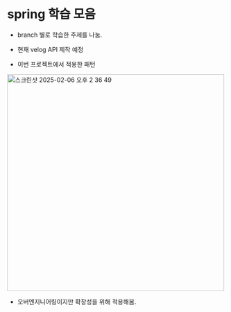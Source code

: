 # spring 학습 모음
- branch 별로 학습한 주제를 나눔.
 
- 현재 velog API 제작 예정




- 이번 프로젝트에서 적용한 패턴
<img width="500" alt="스크린샷 2025-02-06 오후 2 36 49" src="https://github.com/user-attachments/assets/85867828-b31f-473d-a0e8-fbf93340b18d" />

- 오버엔지니어링이지만 확장성을 위해 적용해봄.

